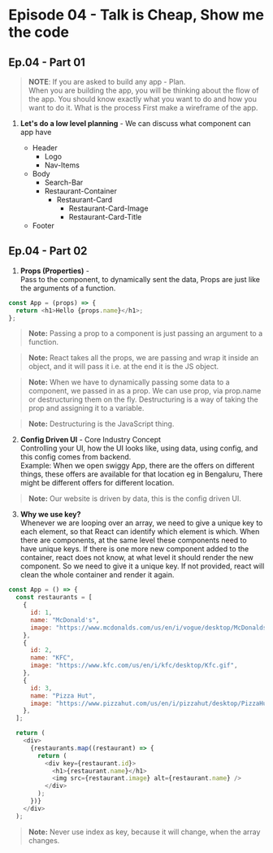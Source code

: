 # Episode 04 - Talk is Cheap, Show me the code

## Ep.04 - Part 01

> **NOTE**: If you are asked to build any app - Plan.  
> When you are building the app, you will be thinking about the flow of the app. You should know exactly what you want to do and how you want to do it. What is the process
> First make a wireframe of the app.

1. **Let's do a low level planning** - We can discuss what component can app have

   - Header
     - Logo
     - Nav-Items
   - Body
     - Search-Bar
     - Restaurant-Container
       - Restaurant-Card
         - Restaurant-Card-Image
         - Restaurant-Card-Title
   - Footer

## Ep.04 - Part 02

1. **Props (Properties)** - <br>
   Pass to the component, to dynamically sent the data, Props are just like the arguments of a function.

```javascript
const App = (props) => {
  return <h1>Hello {props.name}</h1>;
};
```

> **Note:** Passing a prop to a component is just passing an argument to a function.

> **Note:** React takes all the props, we are passing and wrap it inside an object, and it will pass it i.e. at the end it is the JS object.

> **Note:** When we have to dynamically passing some data to a component, we passed in as a prop. We can use prop, via prop.name or destructuring them on the fly. Destructuring is a way of taking the prop and assigning it to a variable.

> **Note:** Destructuring is the JavaScript thing.

2. **Config Driven UI** - Core Industry Concept <br>
   Controlling your UI, how the UI looks like, using data, using config, and this config comes from backend. <br>
   Example: When we open swiggy App, there are the offers on different things, these offers are available for that location eg in Bengaluru, There might be different offers for different location.

> **Note:** Our website is driven by data, this is the config driven UI.

3. **Why we use key?** <br>
   Whenever we are looping over an array, we need to give a unique key to each element, so that React can identify which element is which. When there are components, at the same level these components need to have unique keys. If there is one more new component added to the container, react does not know, at what level it should render the new component. So we need to give it a unique key. If not provided, react will clean the whole container and render it again.

```javascript
const App = () => {
  const restaurants = [
    {
      id: 1,
      name: "McDonald's",
      image: "https://www.mcdonalds.com/us/en/i/vogue/desktop/McDonalds.gif",
    },
    {
      id: 2,
      name: "KFC",
      image: "https://www.kfc.com/us/en/i/kfc/desktop/Kfc.gif",
    },
    {
      id: 3,
      name: "Pizza Hut",
      image: "https://www.pizzahut.com/us/en/i/pizzahut/desktop/PizzaHut.gif",
    },
  ];

  return (
    <div>
      {restaurants.map((restaurant) => {
        return (
          <div key={restaurant.id}>
            <h1>{restaurant.name}</h1>
            <img src={restaurant.image} alt={restaurant.name} />
          </div>
        );
      })}
    </div>
  );
```
> **Note:** Never use index as key, because it will change, when the array changes.
